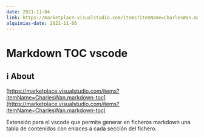 ```yaml
---
date: 2021-11-04
link: https://marketplace.visualstudio.com/items?itemName=CharlesWan.markdown-toc
alquimias-date: 2021-11-06
---
```


# Markdown TOC vscode

## ℹ️ About

[https://marketplace.visualstudio.com/items?itemName=CharlesWan.markdown-toc](https://marketplace.visualstudio.com/items?itemName=CharlesWan.markdown-toc)

Extensión para el vscode que permite generar en ficheros markdown una tabla de contenidos con enlaces a cada sección del fichero.


